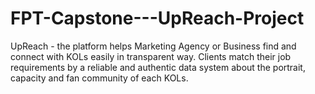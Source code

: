 # FPT-Capstone---UpReach-Project
UpReach - the platform helps Marketing Agency or Business find and connect with KOLs easily in transparent way. Clients match their job requirements by a reliable and authentic data system about the portrait, capacity and fan community of each KOLs.
